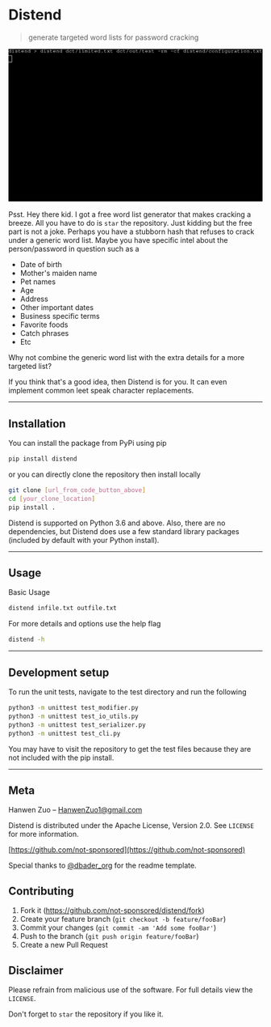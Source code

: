# Distend
> generate targeted word lists for password cracking

![](https://github.com/not-sponsored/distend/blob/main/example_usage.gif)

Psst. Hey there kid. I got a free word list generator that makes cracking a breeze. All you have to do is `star` the repository. Just kidding but the free part is not a joke. Perhaps you have a stubborn hash that refuses to crack under a generic word list. Maybe you have specific intel about the person/password in question such as a

- Date of birth
- Mother's maiden name
- Pet names
- Age
- Address
- Other important dates
- Business specific terms
- Favorite foods
- Catch phrases
- Etc

Why not combine the generic word list with the extra details for a more targeted list?

If you think that's a good idea, then Distend is for you. It can even implement common leet speak character replacements.

-----
## Installation

You can install the package from PyPi using pip

```sh
pip install distend
```

or you can directly clone the repository then install locally

```sh
git clone [url_from_code_button_above]
cd [your_clone_location]
pip install .
```

Distend is supported on Python 3.6 and above. Also, there are no dependencies, but Distend does use a few standard library packages (included by default with your Python install).

-----
## Usage

Basic Usage

```sh
distend infile.txt outfile.txt
```

For more details and options use the help flag

```sh
distend -h
```

-----
## Development setup

To run the unit tests, navigate to the test directory and run the following

```sh
python3 -m unittest test_modifier.py
python3 -m unittest test_io_utils.py
python3 -m unittest test_serializer.py
python3 -m unittest test_cli.py
```

You may have to visit the repository to get the test files because they are not included with the pip install.

-----
## Meta
Hanwen Zuo – HanwenZuo1@gmail.com

Distend is distributed under the Apache License, Version 2.0. See ``LICENSE`` for more information.

[https://github.com/not-sponsored](https://github.com/not-sponsored)

Special thanks to [@dbader_org](https://twitter.com/dbader_org) for the readme template.

## Contributing

1. Fork it (<https://github.com/not-sponsored/distend/fork>)
2. Create your feature branch (`git checkout -b feature/fooBar`)
3. Commit your changes (`git commit -am 'Add some fooBar'`)
4. Push to the branch (`git push origin feature/fooBar`)
5. Create a new Pull Request

## Disclaimer

Please refrain from malicious use of the software.
For full details view the ``LICENSE``.

Don't forget to `star` the repository if you like it.
